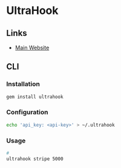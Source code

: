 # UltraHook

## Links

- [Main Website](https://ultrahook.com)

## CLI

### Installation

```sh
gem install ultrahook
```

### Configuration

```sh
echo 'api_key: <api-key>' > ~/.ultrahook
```

### Usage

```sh
#
ultrahook stripe 5000
```
